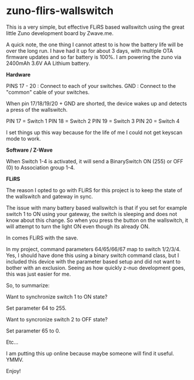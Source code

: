 # zuno-flirs-wallswitch

This is a very simple, but effective FLiRS based wallswitch using the great little Zuno development board by Zwave.me.

A quick note, the one thing I cannot attest to is how the battery life will be over the long run. I have had it up for about 3 days, with multiple OTA firmware updates and so far battery is 100%. I am powering the zuno via 2400mAh 3.6V AA Lithium battery.

**Hardware**

PINS 17 - 20 : Connect to each of your switches.
GND : Connect to the "common" cable of your switches.

When pin 17/18/19/20 + GND are shorted, the device wakes up and detects a press of the wallswitch.

PIN 17 = Switch 1
PIN 18 = Switch 2
PIN 19 = Switch 3
PIN 20 = Switch 4

I set things up this way because for the life of me I could not get keyscan mode to work.

**Software / Z-Wave**

When Switch 1-4 is activated, it will send a BinarySwitch ON (255) or OFF (0) to Association group 1-4.

**FLiRS**

The reason I opted to go with FLiRS for this project is to keep the state of the wallswitch and gateway in sync.

The issue with many battery based wallswitch is that if you set for example switch 1 to ON using your gateway, the switch is sleeping and does not know about this change. So when you press the button on the wallswitch, it will attempt to turn the light ON even though its already ON.

In comes FLiRS with the save.

In my project, command parameters 64/65/66/67 map to switch 1/2/3/4. Yes, I should have done this using a binary switch command class, but I included this device with the parameter based setup and did not want to bother with an exclusion. Seeing as how quickly z-nuo development goes, this was just easier for me.

So, to summarize:

Want to synchronize switch 1 to ON state?

Set parameter 64 to 255.

Want to syncronize switch 2 to OFF state?

Set parameter 65 to 0.

Etc...

I am putting this up online because maybe someone will find it useful. YMMV.

Enjoy!
